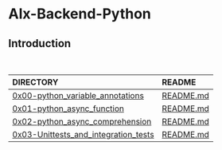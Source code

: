 # Alx-Backend-Python

## Introduction

<br/>

| DIRECTORY | README |
| :--- | :--- |
| [0x00-python_variable_annotations](https://github.com/lulu994/alx-backend-python/tree/master/0x00-python_variable_annotations) |  [README.md](https://github.com/lulu994/alx-backend-python/blob/master/0x00-python_variable_annotations/README.md)|
| [0x01-python_async_function](https://github.com/lulu994/alx-backend-python/tree/master/0x01-python_async_function) |  [README.md](https://github.com/lulu994/alx-backend-python/blob/master/0x01-python_async_function/README.md)|
| [0x02-python_async_comprehension](https://github.com/lulu994/alx-backend-python/tree/master/0x02-python_async_comprehension) |  [README.md](https://github.com/lulu994/alx-backend-python/blob/master/0x02-python_async_comprehension/README.md)|
| [0x03-Unittests_and_integration_tests](https://github.com/lulu994/alx-backend-python/tree/master/0x03-Unittests_and_integration_tests) |  [README.md](https://github.com/lulu994/alx-backend-python/blob/master/0x03-Unittests_and_integration_tests/README.md)|
